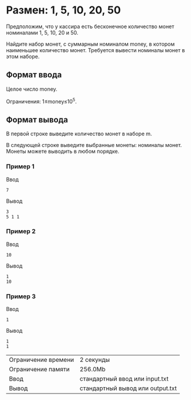 # Размен: 1, 5, 10, 20, 50

Предположим, что у кассира есть бесконечное количество монет номиналами 1, 5, 10, 20 и 50.

Найдите набор монет, с суммарным номиналом money, в котором наименьшее количество монет. Требуется вывести номиналы монет в этом наборе.

## Формат ввода

Целое число money.

Ограничения: 1≤money≤10<sup>5</sup>.

## Формат вывода

В первой строке выведите количество монет в наборе m.

В следующей строке выведите выбранные монеты: номиналы монет. Монеты можете выводить в любом порядке.

### Пример 1

Ввод

    7
    

Вывод

    3
    5 1 1
    

### Пример 2

Ввод

    10
    

Вывод

    1
    10
    

### Пример 3

Ввод

    1
    

Вывод

    1
    1
    

<table>
 <tr class="time-limit">
    <td class="property-title">Ограничение времени</td>
    <td>2&nbsp;секунды</td>
 </tr>
 <tr class="memory-limit">
    <td class="property-title">Ограничение памяти</td>
    <td>256.0Mb</td>
 </tr>
 <tr class="input-file">
    <td class="property-title">Ввод</td>
    <td colspan="1">стандартный ввод или input.txt</td>
 </tr>
 <tr class="output-file">
    <td class="property-title">Вывод</td>
    <td colspan="1">стандартный вывод или output.txt</td>
 </tr>
</table>
